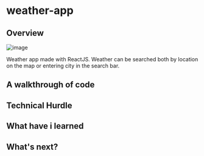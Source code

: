 # weather-app

## Overview

![image](https://user-images.githubusercontent.com/56638238/132798967-ef182751-941a-4575-8bf1-6c66668cdd57.png)


Weather app made with ReactJS. Weather can be searched both by location on the map or entering city in the search bar. 

## A walkthrough of code


## Technical Hurdle


## What have i learned


## What's next?
